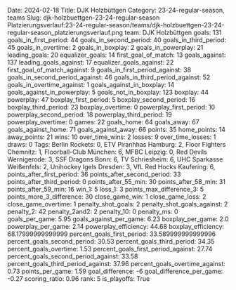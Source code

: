 Date: 2024-02-18
Title: DJK Holzbüttgen
Category: 23-24-regular-season, teams
Slug: djk-holzbuettgen-23-24-regular-season
Platzierungsverlauf:23-24-regular-season/teams/djk-holzbuettgen-23-24-regular-season_platzierungsverlauf.png
team: DJK Holzbüttgen
goals: 131
goals_in_first_period: 44
goals_in_second_period: 40
goals_in_third_period: 45
goals_in_overtime: 2
goals_in_boxplay: 2
goals_in_powerplay: 21
leading_goals: 20
equalizer_goals: 14
first_goal_of_match: 13
goals_against: 137
leading_goals_against: 17
equalizer_goals_against: 22
first_goal_of_match_against: 9
goals_in_first_period_against: 38
goals_in_second_period_against: 46
goals_in_third_period_against: 52
goals_in_overtime_against: 1
goals_against_in_boxplay: 14
goals_against_in_powerplay: 5
goals_not_in_boxplay: 123
boxplay: 44
powerplay: 47
boxplay_first_period: 5
boxplay_second_period: 16
boxplay_third_period: 23
boxplay_overtime: 0
powerplay_first_period: 10
powerplay_second_period: 18
powerplay_third_period: 19
powerplay_overtime: 0
games: 22
goals_home: 64
goals_away: 67
goals_against_home: 71
goals_against_away: 66
points: 35
home_points: 14
away_points: 21
wins: 10
over_time_wins: 2
losses: 9
over_time_losses: 1
draws: 0
Tags:  Berlin Rockets: 0,  ETV Piranhhas Hamburg: 2,  Floor Fighters Chemnitz: 1,  Floorball-Club München: 6,  MFBC Leipzig: 0,  Red Devils Wernigerode: 3,  SSF Dragons Bonn: 6,  TV Schriesheim: 6,  UHC Sparkasse Weißenfels: 2,  Unihockey Igels Dresden: 3,  VfL Red Hocks Kaufering: 6,
points_after_first_period: 36
points_after_second_period: 33
points_after_third_period: 0
points_after_55_min: 30
points_after_58_min: 31
points_after_59_min: 16
win_1: 5
loss_1: 3
points_max_difference_3: 5
points_more_3_difference: 30
close_game_win: 1
close_game_loss: 2
close_game_overtime: 1
penalty_shot_goals: 2
penalty_shot_goals_against: 2
penalty_2: 42
penalty_2and2: 2
penalty_10: 0
penalty_ms: 0
goals_per_game: 5.95
goals_against_per_game: 6.23
boxplay_per_game: 2.0
powerplay_per_game: 2.14
powerplay_efficiency: 44.68
boxplay_efficiency: 68.17999999999999
percent_goals_first_period: 33.589999999999996
percent_goals_second_period: 30.53
percent_goals_third_period: 34.35
percent_goals_overtime: 1.53
percent_goals_first_period_against: 27.74
percent_goals_second_period_against: 33.58
percent_goals_third_period_against: 37.96
percent_goals_overtime_against: 0.73
points_per_game: 1.59
goal_difference: -6
goal_difference_per_game: -0.27
scoring_ratio: 0.96
rank: 5
is_playoffs: True
